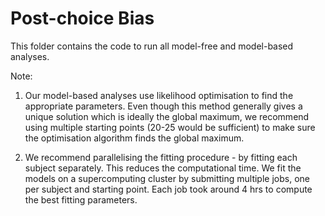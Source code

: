 # Post-choice Bias


This folder contains the code to run all model-free and model-based analyses. 

Note:
1. Our model-based analyses use likelihood optimisation to find the appropriate parameters. Even though this method generally gives a unique solution which is ideally the global maximum, we recommend using multiple starting points (20-25 would be sufficient) to make sure the optimisation algorithm finds the global maximum.

2. We recommend parallelising the fitting procedure - by fitting each subject separately. This reduces the computational time. We fit the models on a supercomputing cluster by submitting multiple jobs, one per subject and starting point. Each job took around 4 hrs to compute the best fitting parameters.